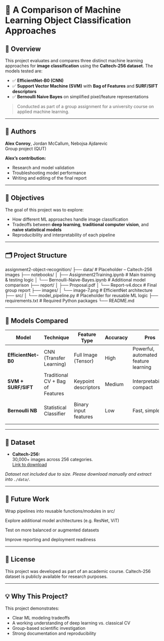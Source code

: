 # 🧠 A Comparison of Machine Learning Object Classification Approaches

## 📌 Overview

This project evaluates and compares three distinct machine learning approaches for **image classification** using the **Caltech-256 dataset**. The models tested are:

- ✅ **EfficientNet-B0 (CNN)**  
- ✅ **Support Vector Machine (SVM)** with **Bag of Features** and **SURF/SIFT descriptors**  
- ✅ **Bernoulli Naive Bayes** on simplified pixel/feature representations

> Conducted as part of a group assignment for a university course on applied machine learning.

---

## 👥 Authors

**Alex Conroy**, Jordan McCallum, Nebojsa Ajdarevic  
Group project (QUT)

**Alex’s contribution:**  
- Research and model validation  
- Troubleshooting model performance  
- Writing and editing of the final report

---

## 🧪 Objectives

The goal of this project was to explore:
- How different ML approaches handle image classification
- Tradeoffs between **deep learning**, **traditional computer vision**, and **naive statistical models**
- Reproducibility and interpretability of each pipeline

---

## 🗂 Project Structure
assignment2-object-recognition/ ├── data/ # Placeholder – Caltech-256 images ├── notebooks/ │ ├── Assignment2Training.ipynb # Main training & testing logic │ └── Bernoulli-Naive-Bayes.ipynb # Additional model comparison ├── report/ │ ├── Proposal.pdf │ └── Report-v4.docx # Final group report ├── images/ │ └── image-7.png # EfficientNet architecture ├── src/ │ └── model_pipeline.py # Placeholder for reusable ML logic ├── requirements.txt # Required Python packages └── README.md


---

## 🧠 Models Compared

| Model                   | Technique                         | Feature Type          | Accuracy | Pros                        | Cons                       |
|------------------------|-----------------------------------|------------------------|----------|-----------------------------|----------------------------|
| **EfficientNet-B0**    | CNN (Transfer Learning)           | Full Image (Tensor)    | High     | Powerful, automated feature learning | Requires GPU, longer training |
| **SVM + SURF/SIFT**    | Traditional CV + Bag of Features  | Keypoint descriptors   | Medium   | Interpretability, compact   | Requires tuning, not end-to-end |
| **Bernoulli NB**       | Statistical Classifier             | Binary input features  | Low      | Fast, simple                | Low performance, crude features |

---

## 🧪 Dataset

- **Caltech-256:**  
  30,000+ images across 256 categories.  
  [Link to download](https://data.caltech.edu/records/mzrjq-6wc02)

*Dataset not included due to size. Please download manually and extract into `./data/`.*

---

## 🔬 Future Work
Wrap pipelines into reusable functions/modules in src/

Explore additional model architectures (e.g. ResNet, ViT)

Test on more balanced or augmented datasets

Improve reporting and deployment readiness

---

## 📄 License
This project was developed as part of an academic course.
Caltech-256 dataset is publicly available for research purposes.

---

## 💡 Why This Project?
This project demonstrates:
- Clear ML modeling tradeoffs
- A working understanding of deep learning vs. classical CV
- Group-based scientific investigation
- Strong documentation and reproducibility




